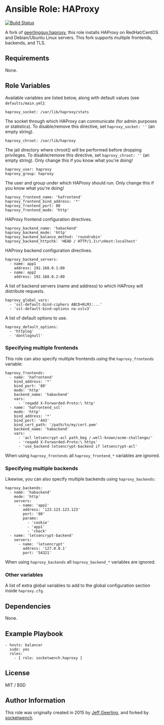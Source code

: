 # Ansible Role: HAProxy

[![Build Status](https://travis-ci.org/socketwench/ansible-role-haproxy.svg?branch=master)](https://travis-ci.org/socketwench/ansible-role-haproxy)

A fork of [geerlingguy.haproxy](https://galaxy.ansible.com/geerlingguy/haproxy), this role installs HAProxy on RedHat/CentOS and Debian/Ubuntu Linux servers. This fork supports multiple frontends, backends, and TLS.

## Requirements

None.

## Role Variables

Available variables are listed below, along with default values (see `defaults/main.yml`):

    haproxy_socket: /var/lib/haproxy/stats

The socket through which HAProxy can communicate (for admin purposes or statistics). To disable/remove this directive, set `haproxy_socket: ''` (an empty string).

    haproxy_chroot: /var/lib/haproxy

The jail directory where chroot() will be performed before dropping privileges. To disable/remove this directive, set `haproxy_chroot: ''` (an empty string). Only change this if you know what you're doing!

    haproxy_user: haproxy
    haproxy_group: haproxy

The user and group under which HAProxy should run. Only change this if you know what you're doing!

    haproxy_frontend_name: 'hafrontend'
    haproxy_frontend_bind_address: '*'
    haproxy_frontend_port: 80
    haproxy_frontend_mode: 'http'

HAProxy frontend configuration directives.

    haproxy_backend_name: 'habackend'
    haproxy_backend_mode: 'http'
    haproxy_backend_balance_method: 'roundrobin'
    haproxy_backend_httpchk: 'HEAD / HTTP/1.1\r\nHost:localhost'

HAProxy backend configuration directives.

    haproxy_backend_servers:
      - name: app1
        address: 192.168.0.1:80
      - name: app2
        address: 192.168.0.2:80

A list of backend servers (name and address) to which HAProxy will distribute requests.

    haproxy_global_vars:
      - 'ssl-default-bind-ciphers ABCD+KLMJ:...'
      - 'ssl-default-bind-options no-sslv3'

A list of default options to use.

    haproxy_default_options:
      - 'httplog'
      - 'dontlognull'

### Specifying multiple frontends

This role can also specify multiple frontends using the `haproxy_frontends` variable:

    haproxy_frontends:
      - name: 'hafrontend'
        bind_address: '*'
        bind_port: '80'
        mode: 'http'
        backend_name: 'habackend'
        vars:
          - 'reqadd X-Forwarded-Proto:\ http'
      - name: 'hafrontend_ssl'
        mode: 'http'
        bind_address: '*'
        bind_port: '443'
        bind_cert_path: '/path/to/my/cert.pem'
        backend_name: 'habackend'
        vars:
          - 'acl letsencrypt-acl path_beg /.well-known/acme-challenge/'
          - 'reqadd X-Forwarded-Proto:\ https'
          - 'use_backend letsencrypt-backend if letsencrypt-acl'

When using `haproxy_frontends` all `haproxy_frontend_*` variables are ignored.

### Specifying multiple backends

Likewise, you can also specify multiple backends using `haproxy_backends`:

    haproxy_backends:
      - name: 'habackend'
        mode: 'http'
        servers:
          - name: 'app1'
            address: '123.123.123.123'
            port: '80'
            params:
              - 'cookie'
              - 'app1'
              - 'check'
      - name: 'letsencrypt-backend'
        servers:
          - name: 'letsencrypt'
            address: '127.0.0.1'
            port: '54321'  

When using `haproxy_backends` all `haproxy_backend_*` variables are ignored.

### Other variables

A list of extra global variables to add to the global configuration section inside `haproxy.cfg`.

## Dependencies

None.

## Example Playbook

    - hosts: balancer
      sudo: yes
      roles:
        - { role: socketwench.haproxy }

## License

MIT / BSD

## Author Information

This role was originally created in 2015 by [Jeff Geerling](https://www.jeffgeerling.com/), and forked by [socketwench](https://deninet.com/).
